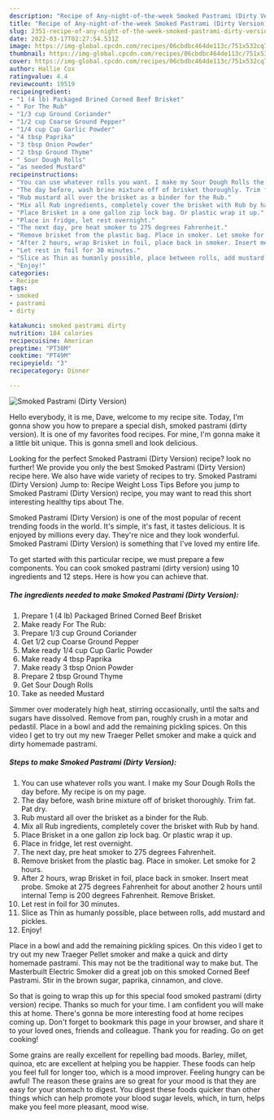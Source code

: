 ```yaml
---
description: "Recipe of Any-night-of-the-week Smoked Pastrami (Dirty Version)"
title: "Recipe of Any-night-of-the-week Smoked Pastrami (Dirty Version)"
slug: 2351-recipe-of-any-night-of-the-week-smoked-pastrami-dirty-version
date: 2022-03-17T02:27:54.531Z
image: https://img-global.cpcdn.com/recipes/06cbdbc464de113c/751x532cq70/smoked-pastrami-dirty-version-recipe-main-photo.jpg
thumbnail: https://img-global.cpcdn.com/recipes/06cbdbc464de113c/751x532cq70/smoked-pastrami-dirty-version-recipe-main-photo.jpg
cover: https://img-global.cpcdn.com/recipes/06cbdbc464de113c/751x532cq70/smoked-pastrami-dirty-version-recipe-main-photo.jpg
author: Hallie Cox
ratingvalue: 4.4
reviewcount: 19519
recipeingredient:
- "1 (4 lb) Packaged Brined Corned Beef Brisket"
- " For The Rub"
- "1/3 cup Ground Coriander"
- "1/2 cup Coarse Ground Pepper"
- "1/4 cup Cup Garlic Powder"
- "4 tbsp Paprika"
- "3 tbsp Onion Powder"
- "2 tbsp Ground Thyme"
- " Sour Dough Rolls"
- "as needed Mustard"
recipeinstructions:
- "You can use whatever rolls you want. I make my Sour Dough Rolls the day before. My recipe is on my page."
- "The day before, wash brine mixture off of brisket thoroughly. Trim fat. Pat dry."
- "Rub mustard all over the brisket as a binder for the Rub."
- "Mix all Rub ingredients, completely cover the brisket with Rub by hand."
- "Place Brisket in a one gallon zip lock bag. Or plastic wrap it up."
- "Place in fridge, let rest overnight."
- "The next day, pre heat smoker to 275 degrees Fahrenheit."
- "Remove brisket from the plastic bag. Place in smoker. Let smoke for 2 hours."
- "After 2 hours, wrap Brisket in foil, place back in smoker. Insert meat probe. Smoke at 275 degrees Fahrenheit for about another 2 hours until internal Temp is 200 degrees Fahrenheit. Remove Brisket."
- "Let rest in foil for 30 minutes."
- "Slice as Thin as humanly possible, place between rolls, add mustard and pickles."
- "Enjoy!"
categories:
- Recipe
tags:
- smoked
- pastrami
- dirty

katakunci: smoked pastrami dirty 
nutrition: 184 calories
recipecuisine: American
preptime: "PT38M"
cooktime: "PT49M"
recipeyield: "3"
recipecategory: Dinner

---
```



![Smoked Pastrami (Dirty Version)](https://img-global.cpcdn.com/recipes/06cbdbc464de113c/751x532cq70/smoked-pastrami-dirty-version-recipe-main-photo.jpg)

Hello everybody, it is me, Dave, welcome to my recipe site. Today, I'm gonna show you how to prepare a special dish, smoked pastrami (dirty version). It is one of my favorites food recipes. For mine, I'm gonna make it a little bit unique. This is gonna smell and look delicious.

Looking for the perfect Smoked Pastrami (Dirty Version) recipe? look no further! We provide you only the best Smoked Pastrami (Dirty Version) recipe here. We also have wide variety of recipes to try. Smoked Pastrami (Dirty Version) Jump to: Recipe Weight Loss Tips Before you jump to Smoked Pastrami (Dirty Version) recipe, you may want to read this short interesting healthy tips about The.

Smoked Pastrami (Dirty Version) is one of the most popular of recent trending foods in the world. It's simple, it's fast, it tastes delicious. It is enjoyed by millions every day. They're nice and they look wonderful. Smoked Pastrami (Dirty Version) is something that I've loved my entire life.


To get started with this particular recipe, we must prepare a few components. You can cook smoked pastrami (dirty version) using 10 ingredients and 12 steps. Here is how you can achieve that.

<!--inarticleads1-->

##### The ingredients needed to make Smoked Pastrami (Dirty Version):

1. Prepare 1 (4 lb) Packaged Brined Corned Beef Brisket
1. Make ready  For The Rub:
1. Prepare 1/3 cup Ground Coriander
1. Get 1/2 cup Coarse Ground Pepper
1. Make ready 1/4 cup Cup Garlic Powder
1. Make ready 4 tbsp Paprika
1. Make ready 3 tbsp Onion Powder
1. Prepare 2 tbsp Ground Thyme
1. Get  Sour Dough Rolls
1. Take as needed Mustard


Simmer over moderately high heat, stirring occasionally, until the salts and sugars have dissolved. Remove from pan, roughly crush in a motar and pedastil. Place in a bowl and add the remaining pickling spices. On this video I get to try out my new Traeger Pellet smoker and make a quick and dirty homemade pastrami. 

<!--inarticleads2-->

##### Steps to make Smoked Pastrami (Dirty Version):

1. You can use whatever rolls you want. I make my Sour Dough Rolls the day before. My recipe is on my page.
1. The day before, wash brine mixture off of brisket thoroughly. Trim fat. Pat dry.
1. Rub mustard all over the brisket as a binder for the Rub.
1. Mix all Rub ingredients, completely cover the brisket with Rub by hand.
1. Place Brisket in a one gallon zip lock bag. Or plastic wrap it up.
1. Place in fridge, let rest overnight.
1. The next day, pre heat smoker to 275 degrees Fahrenheit.
1. Remove brisket from the plastic bag. Place in smoker. Let smoke for 2 hours.
1. After 2 hours, wrap Brisket in foil, place back in smoker. Insert meat probe. Smoke at 275 degrees Fahrenheit for about another 2 hours until internal Temp is 200 degrees Fahrenheit. Remove Brisket.
1. Let rest in foil for 30 minutes.
1. Slice as Thin as humanly possible, place between rolls, add mustard and pickles.
1. Enjoy!


Place in a bowl and add the remaining pickling spices. On this video I get to try out my new Traeger Pellet smoker and make a quick and dirty homemade pastrami. This may not be the traditional way to make but. The Masterbuilt Electric Smoker did a great job on this smoked Corned Beef Pastrami. Stir in the brown sugar, paprika, cinnamon, and clove. 

So that is going to wrap this up for this special food smoked pastrami (dirty version) recipe. Thanks so much for your time. I am confident you will make this at home. There's gonna be more interesting food at home recipes coming up. Don't forget to bookmark this page in your browser, and share it to your loved ones, friends and colleague. Thank you for reading. Go on get cooking!

Some grains are really excellent for repelling bad moods. Barley, millet, quinoa, etc are excellent at helping you be happier. These foods can help you feel full for longer too, which is a mood improver. Feeling hungry can be awful! The reason these grains are so great for your mood is that they are easy for your stomach to digest. You digest these foods quicker than other things which can help promote your blood sugar levels, which, in turn, helps make you feel more pleasant, mood wise.

